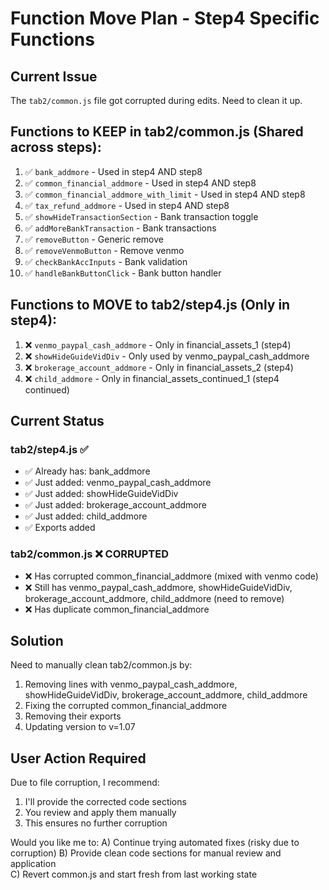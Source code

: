 # Function Move Plan - Step4 Specific Functions

## Current Issue
The `tab2/common.js` file got corrupted during edits. Need to clean it up.

## Functions to KEEP in tab2/common.js (Shared across steps):
1. ✅ `bank_addmore` - Used in step4 AND step8
2. ✅ `common_financial_addmore` - Used in step4 AND step8
3. ✅ `common_financial_addmore_with_limit` - Used in step4 AND step8  
4. ✅ `tax_refund_addmore` - Used in step4 AND step8
5. ✅ `showHideTransactionSection` - Bank transaction toggle
6. ✅ `addMoreBankTransaction` - Bank transactions
7. ✅ `removeButton` - Generic remove
8. ✅ `removeVenmoButton` - Remove venmo
9. ✅ `checkBankAccInputs` - Bank validation
10. ✅ `handleBankButtonClick` - Bank button handler

## Functions to MOVE to tab2/step4.js (Only in step4):
1. ❌ `venmo_paypal_cash_addmore` - Only in financial_assets_1 (step4)
2. ❌ `showHideGuideVidDiv` - Only used by venmo_paypal_cash_addmore
3. ❌ `brokerage_account_addmore` - Only in financial_assets_2 (step4)
4. ❌ `child_addmore` - Only in financial_assets_continued_1 (step4 continued)

## Current Status

### tab2/step4.js ✅
- ✅ Already has: bank_addmore
- ✅ Just added: venmo_paypal_cash_addmore
- ✅ Just added: showHideGuideVidDiv  
- ✅ Just added: brokerage_account_addmore
- ✅ Just added: child_addmore
- ✅ Exports added

### tab2/common.js ❌ CORRUPTED
- ❌ Has corrupted common_financial_addmore (mixed with venmo code)
- ❌ Still has venmo_paypal_cash_addmore, showHideGuideVidDiv, brokerage_account_addmore, child_addmore (need to remove)
- ❌ Has duplicate common_financial_addmore

## Solution
Need to manually clean tab2/common.js by:
1. Removing lines with venmo_paypal_cash_addmore, showHideGuideVidDiv, brokerage_account_addmore, child_addmore
2. Fixing the corrupted common_financial_addmore  
3. Removing their exports
4. Updating version to v=1.07

## User Action Required
Due to file corruption, I recommend:
1. I'll provide the corrected code sections
2. You review and apply them manually
3. This ensures no further corruption

Would you like me to:
A) Continue trying automated fixes (risky due to corruption)
B) Provide clean code sections for manual review and application  
C) Revert common.js and start fresh from last working state

